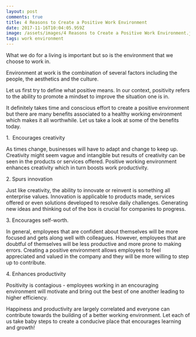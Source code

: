 ```yaml
---
layout: post
comments: true
title: 4 Reasons to Create a Positive Work Environment
date: 2017-11-16T10:04:05.959Z
image: /assets/images/4 Reasons to Create a Positive Work Environment.jpg
tags: work environment
---
```

What we do for a living is important but so is the environment that we choose to work in.

Environment at work is the combination of several factors including the people, the aesthetics and the culture.

Let us first try to define what positive means. In our context, positivity refers to the ability to promote a mindset to improve the situation one is in.

It definitely takes time and conscious effort to create a positive environment but there are many benefits associated to a healthy working environment which makes it all worthwhile. Let us take a look at some of the benefits today.

1\.  Encourages creativity

As times change, businesses will have to adapt and change to keep up. Creativity might seem vague and intangible but results of creativity can be seen in the products or services offered. Positive working environment enhances creativity which in turn boosts work productivity.

2\. Spurs innovation

Just like creativity, the ability to innovate or reinvent is something all enterprise values. Innovation is applicable to products made, services offered or even solutions developed to resolve daily challenges. Generating new ideas and thinking out of the box is crucial for companies to progress.

3\. Encourages self-worth.

In general, employees that are confident about themselves will be more focused and gets along well with colleagues. However, employees that are doubtful of themselves will be less productive and more prone to making errors. Creating a positive environment allows employees to feel appreciated and valued in the company and they will be more willing to step up to contribute.

4\. Enhances productivity

Positivity is contagious - employees working in an encouraging environment will motivate and bring out the best of one another leading to higher efficiency.

Happiness and productivity are largely correlated and everyone can contribute towards the building of a better working environment. Let each of us take baby steps to create a conducive place that encourages learning and growth!


